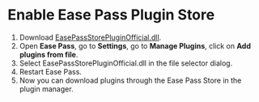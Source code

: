 # Enable Ease Pass Plugin Store

1. Download [EasePassStorePluginOfficial.dll](https://github.com/FrozenAssassine/EasePass/raw/master/Plugins/EasePassStorePluginOfficial.dll).
2. Open **Ease Pass**, go to **Settings**, go to **Manage Plugins**, click on **Add plugins from file**.
3. Select EasePassStorePluginOfficial.dll in the file selector dialog.
4. Restart Ease Pass.
5. Now you can download plugins through the Ease Pass Store in the plugin manager.